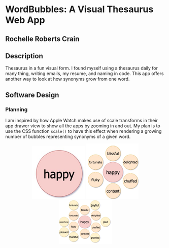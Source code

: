 # WordBubbles: A Visual Thesaurus Web App

## Rochelle Roberts Crain

## Description

Thesaurus in a fun visual form. I found myself using a thesaurus daily for many thing, writing emails, my resume, and naming in code. This app offers another way to look at how synonyms grow from one word.

## Software Design

### Planning

I am inspired by how Apple Watch makes use of scale transforms in their app drawer view to show all the apps by zooming in and out. My plan is to use the CSS function `scale()` to have this effect when rendering a growing number of bubbles representing synonyms of a given word.

<div align="center">
<span>
<img src="images/bubbles-init.jpeg" alt="input section" width="33%"/>
<img src="images/bubbles-one-level.jpeg" alt="output section" width="33%"/>
<img src="images/bubbles-two-levels.jpeg" alt="output section" width="33%"/>
</span>
</div>
<br>
